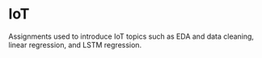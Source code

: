 # IoT
Assignments used to introduce IoT topics such as EDA and data cleaning, linear regression, and LSTM regression. 
